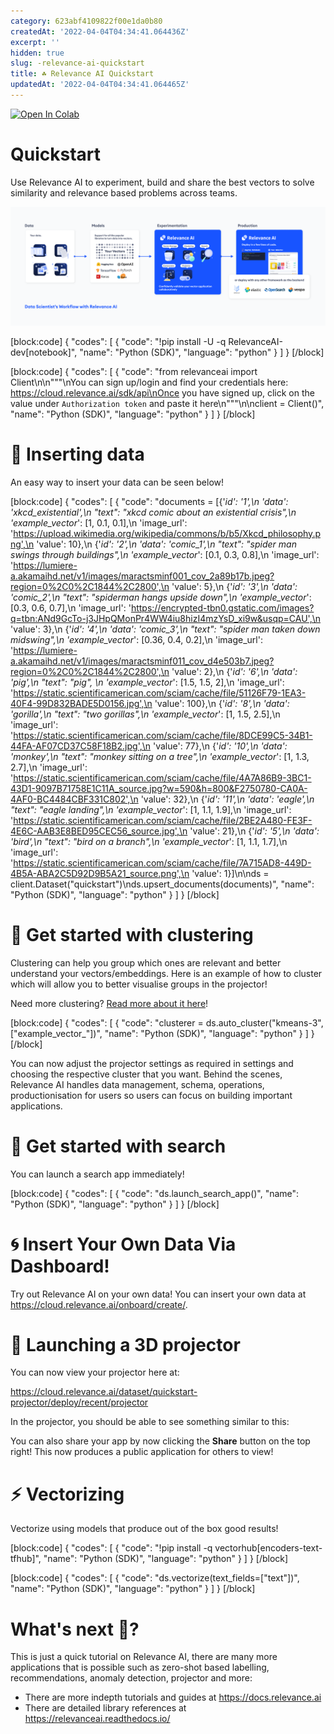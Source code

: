 ```yaml
---
category: 623abf4109822f00e1da0b80
createdAt: '2022-04-04T04:34:41.064436Z'
excerpt: ''
hidden: true
slug: -relevance-ai-quickstart
title: ☘️ Relevance AI Quickstart
updatedAt: '2022-04-04T04:34:41.064465Z'
---
```


[![Open In Colab](https://colab.research.google.com/assets/colab-badge.svg)](https://colab.research.google.com/github/RelevanceAI/workflows/blob/main/workflows/quickstart_workflow/☘%EF%B8%8F_Relevance_AI_Quickstart.ipynb)





# Quickstart
Use Relevance AI to experiment, build and share the best vectors to solve similarity and relevance based problems across teams.


<img src="https://github.com/RelevanceAI/RelevanceAI-readme-docs/blob/v2.0.0/docs_template/_assets/RelevanceAI_DS_Workflow.png?raw=true"  alt="Relevance AI" />


[block:code]
 {
  "codes": [
    {
      "code": "!pip install -U -q RelevanceAI-dev[notebook]",
      "name": "Python (SDK)",
      "language": "python"
    }
  ]
}
[/block]


[block:code]
 {
  "codes": [
    {
      "code": "from relevanceai import Client\n\n\"\"\"\nYou can sign up/login and find your credentials here: https://cloud.relevance.ai/sdk/api\nOnce you have signed up, click on the value under `Authorization token` and paste it here\n\"\"\"\n\nclient = Client()",
      "name": "Python (SDK)",
      "language": "python"
    }
  ]
}
[/block]

# 🚣 Inserting data

An easy way to insert your data can be seen below!


[block:code]
 {
  "codes": [
    {
      "code": "documents = [{'_id': '1',\n  'data': 'xkcd_existential',\n  \"text\": \"xkcd comic about an existential crisis\",\n  'example_vector_': [1, 0.1, 0.1],\n  'image_url': 'https://upload.wikimedia.org/wikipedia/commons/b/b5/Xkcd_philosophy.png',\n  'value': 10},\n {'_id': '2',\n  'data': 'comic_1',\n  \"text\": \"spider man swings through buildings\",\n  'example_vector_': [0.1, 0.3, 0.8],\n  'image_url': 'https://lumiere-a.akamaihd.net/v1/images/maractsminf001_cov_2a89b17b.jpeg?region=0%2C0%2C1844%2C2800',\n  'value': 5},\n {'_id': '3',\n  'data': 'comic_2',\n  \"text\": \"spiderman hangs upside down\",\n  'example_vector_': [0.3, 0.6, 0.7],\n  'image_url': 'https://encrypted-tbn0.gstatic.com/images?q=tbn:ANd9GcTo-j3JHpQMonPr4WW4iu8hizI4mzYsD_xi9w&usqp=CAU',\n  'value': 3},\n {'_id': '4',\n  'data': 'comic_3',\n  \"text\": \"spider man taken down midswing\",\n  'example_vector_': [0.36, 0.4, 0.2],\n  'image_url': 'https://lumiere-a.akamaihd.net/v1/images/maractsminf011_cov_d4e503b7.jpeg?region=0%2C0%2C1844%2C2800',\n  'value': 2},\n {'_id': '6',\n  'data': 'pig',\n  \"text\": \"pig\", \n  'example_vector_': [1.5, 1.5, 2],\n  'image_url': 'https://static.scientificamerican.com/sciam/cache/file/51126F79-1EA3-40F4-99D832BADE5D0156.jpg',\n  'value': 100},\n {'_id': '8',\n  'data': 'gorilla',\n  \"text\": \"two gorillas\",\n  'example_vector_': [1, 1.5, 2.5],\n  'image_url': 'https://static.scientificamerican.com/sciam/cache/file/8DCE99C5-34B1-44FA-AF07CD37C58F18B2.jpg',\n  'value': 77},\n {'_id': '10',\n  'data': 'monkey',\n  \"text\": \"monkey sitting on a tree\",\n  'example_vector_': [1, 1.3, 2.7],\n  'image_url': 'https://static.scientificamerican.com/sciam/cache/file/4A7A86B9-3BC1-43D1-9097B71758E1C11A_source.jpg?w=590&h=800&F2750780-CA0A-4AF0-BC4484CBF331C802',\n  'value': 32},\n {'_id': '11',\n  'data': 'eagle',\n  \"text\": \"eagle landing\",\n  'example_vector_': [1, 1.1, 1.9],\n  'image_url': 'https://static.scientificamerican.com/sciam/cache/file/2BE2A480-FE3F-4E6C-AAB3E8BED95CEC56_source.jpg',\n  'value': 21},\n {'_id': '5',\n  'data': 'bird',\n  \"text\": \"bird on a branch\",\n  'example_vector_': [1, 1.1, 1.7],\n  'image_url': 'https://static.scientificamerican.com/sciam/cache/file/7A715AD8-449D-4B5A-ABA2C5D92D9B5A21_source.png',\n  'value': 1}]\n\nds = client.Dataset(\"quickstart\")\nds.upsert_documents(documents)",
      "name": "Python (SDK)",
      "language": "python"
    }
  ]
}
[/block]

# 🤼 Get started with clustering

Clustering can help you group which ones are relevant and better understand your vectors/embeddings. Here is an example of how to cluster which will allow you to better visualise groups in the projector!

Need more clustering? [Read more about it here](https://relevanceai.readthedocs.io/en/latest/auto_clustering.html)!


[block:code]
 {
  "codes": [
    {
      "code": "clusterer = ds.auto_cluster(\"kmeans-3\", [\"example_vector_\"])",
      "name": "Python (SDK)",
      "language": "python"
    }
  ]
}
[/block]

You can now adjust the projector settings as required in settings and choosing the respective cluster that you want. Behind the scenes, Relevance AI handles data management, schema, operations, productionisation for users so users can focus on building important applications.

# 🔎 Get started with search

You can launch a search app immediately!


[block:code]
 {
  "codes": [
    {
      "code": "ds.launch_search_app()",
      "name": "Python (SDK)",
      "language": "python"
    }
  ]
}
[/block]

# 🌀 Insert Your Own Data Via Dashboard!

Try out Relevance AI on your own data! You can insert your own data at https://cloud.relevance.ai/onboard/create/.



# 🚀 Launching a 3D projector

You can now view your projector here at:

https://cloud.relevance.ai/dataset/quickstart-projector/deploy/recent/projector

In the projector, you should be able to see something similar to this:



You can also share your app by now clicking the **Share** button on the top right! This now produces a public application for others to view!

# ⚡ Vectorizing

Vectorize using models that produce out of the box good results!


[block:code]
 {
  "codes": [
    {
      "code": "!pip install -q vectorhub[encoders-text-tfhub]",
      "name": "Python (SDK)",
      "language": "python"
    }
  ]
}
[/block]


[block:code]
 {
  "codes": [
    {
      "code": "ds.vectorize(text_fields=[\"text\"])",
      "name": "Python (SDK)",
      "language": "python"
    }
  ]
}
[/block]

# What's next 🚀?
This is just a quick tutorial on Relevance AI, there are many more applications that is possible such as zero-shot based labelling, recommendations, anomaly detection, projector and more:
- There are more indepth tutorials and guides at https://docs.relevance.ai
- There are detailed library references at https://relevanceai.readthedocs.io/
